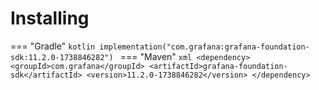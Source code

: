 # Installing

=== "Gradle"
    ```kotlin
    implementation("com.grafana:grafana-foundation-sdk:11.2.0-1738846282")
    ```
=== "Maven"
    ```xml
    <dependency>
        <groupId>com.grafana</groupId>
        <artifactId>grafana-foundation-sdk</artifactId>
        <version>11.2.0-1738846282</version>
    </dependency>
    ```
